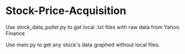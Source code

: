 Stock-Price-Acquisition
=======================

Use stock_data_puller.py to get local .txt files with raw data from Yahoo Finance

Use main.py to get any stock's data graphed without local files.
